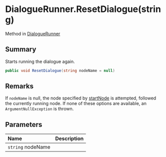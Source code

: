 # DialogueRunner.ResetDialogue(string)

Method in [DialogueRunner](api/csharp/yarn.unity.dialoguerunner.md)

## Summary


Starts running the dialogue again.


```csharp
public void ResetDialogue(string nodeName = null)
```

## Remarks


If  <code>nodeName</code>  is null, the node specified by
<a href="yarn.unity.dialoguerunner.startnode.md">startNode</a>  is attempted, followed the currently
running node. If none of these options are available, an  <code>ArgumentNullException</code>  is thrown.


## Parameters

|Name|Description|
|:---|:---|
|`string` nodeName||

